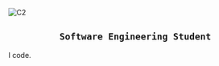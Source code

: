 ![C2](https://github.com/TheSpyGod/images/blob/main/sketch13try1.png?raw=true)
<div align="center">
  <h2><b><code>Software Engineering Student</code></b></h2>
</div>
<p align="left"> I code.<p/>
